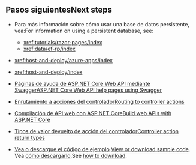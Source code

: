 ## <a name="next-steps"></a><span data-ttu-id="d1597-101">Pasos siguientes</span><span class="sxs-lookup"><span data-stu-id="d1597-101">Next steps</span></span>

* <span data-ttu-id="d1597-102">Para más información sobre cómo usar una base de datos persistente, vea:</span><span class="sxs-lookup"><span data-stu-id="d1597-102">For information on using a persistent database, see:</span></span>

  * <xref:tutorials/razor-pages/index>
  * <xref:data/ef-rp/index>

* <xref:host-and-deploy/azure-apps/index>
* <xref:host-and-deploy/index>
* [<span data-ttu-id="d1597-103">Páginas de ayuda de ASP.NET Core Web API mediante Swagger</span><span class="sxs-lookup"><span data-stu-id="d1597-103">ASP.NET Core Web API help pages using Swagger</span></span>](xref:tutorials/web-api-help-pages-using-swagger)
* [<span data-ttu-id="d1597-104">Enrutamiento a acciones del controlador</span><span class="sxs-lookup"><span data-stu-id="d1597-104">Routing to controller actions</span></span>](xref:mvc/controllers/routing)
* [<span data-ttu-id="d1597-105">Compilación de API web con ASP.NET Core</span><span class="sxs-lookup"><span data-stu-id="d1597-105">Build web APIs with ASP.NET Core</span></span>](xref:web-api/index)
* [<span data-ttu-id="d1597-106">Tipos de valor devuelto de acción del controlador</span><span class="sxs-lookup"><span data-stu-id="d1597-106">Controller action return types</span></span>](xref:web-api/action-return-types)
* <span data-ttu-id="d1597-107">[Vea o descargue el código de ejemplo](https://github.com/aspnet/Docs/tree/master/aspnetcore/tutorials/first-web-api/samples).</span><span class="sxs-lookup"><span data-stu-id="d1597-107">[View or download sample code](https://github.com/aspnet/Docs/tree/master/aspnetcore/tutorials/first-web-api/samples).</span></span> <span data-ttu-id="d1597-108">Vea [cómo descargarlo](xref:index#how-to-download-a-sample).</span><span class="sxs-lookup"><span data-stu-id="d1597-108">See [how to download](xref:index#how-to-download-a-sample).</span></span>
